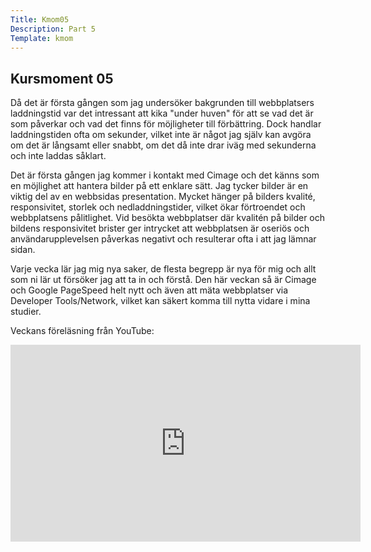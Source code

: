 ```yaml
---
Title: Kmom05
Description: Part 5
Template: kmom
---
```


<h2>Kursmoment 05</h2>

Då det är första gången som jag undersöker bakgrunden till webbplatsers laddningstid var det intressant att kika "under huven" för att se vad det är som påverkar och vad det finns för möjligheter till förbättring. Dock handlar laddningstiden ofta om sekunder, vilket inte är något jag själv kan avgöra om det är långsamt eller snabbt, om det då inte drar iväg med sekunderna och inte laddas såklart.

Det är första gången jag kommer i kontakt med Cimage och det känns som en möjlighet att hantera bilder på ett enklare sätt. Jag tycker bilder är en viktig del av en webbsidas presentation. Mycket hänger på bilders kvalité, responsivitet, storlek och nedladdningstider, vilket ökar förtroendet och webbplatsens pålitlighet. Vid besökta webbplatser där kvalitén på bilder och bildens responsivitet brister ger intrycket att webbplatsen är oseriös och användarupplevelsen påverkas negativt och resulterar ofta i att jag lämnar sidan.

Varje vecka lär jag mig nya saker, de flesta begrepp är nya för mig och allt som ni lär ut försöker jag att ta in och förstå. Den här veckan så är Cimage och Google PageSpeed helt nytt och även att mäta webbplatser via Developer Tools/Network, vilket kan säkert komma till nytta vidare i mina studier.

Veckans föreläsning från YouTube:
<div class="embed-container">
    <iframe width="560" height="315" src="https://www.youtube.com/embed/aYi6lenCGdk" frameborder="0" allow="accelerometer; autoplay; clipboard-write; encrypted-media; gyroscope; picture-in-picture" allowfullscreen></iframe>
</div>